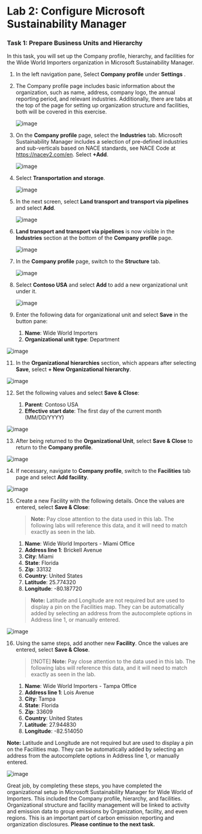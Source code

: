 # Lab 2: Configure Microsoft Sustainability Manager 


### Task 1: Prepare Business Units and Hierarchy  

In this task, you will set up the Company profile, hierarchy, and facilities for the Wide World Importers organization in Microsoft Sustainability Manager.

1. In the left navigation pane, Select **Company profile** under **Settings** .

1. The Company profile page includes basic information about the organization, such as name, address, company logo, the annual reporting period, and relevant industries. Additionally, there are tabs at the top of the page for setting up organization structure and facilities, both will be covered in this exercise.

   ![image](../media/s4.png)

1. On the **Company profile** page, select the **Industries** tab. Microsoft Sustainability Manager includes a selection of pre-defined industries and sub-verticals based on NACE standards, see NACE Code at https://nacev2.com/en. Select **+Add**.

   ![image](../media/s5.png)

1. Select **Transportation and storage**.

   ![image](../media/s6.png)

1. In the next screen, select **Land transport and transport via pipelines** and select **Add**.

   ![image](../media/s7.png)

1. **Land transport and transport via pipelines** is now visible in the **Industries** section at the bottom of the **Company profile** page.

    ![image](./Images/Lab01/image15.svg)

1. In the **Company profile** page, switch to the **Structure** tab.

   ![image](../media/s8.png)


9. Select **Contoso USA** and select **Add** to add a new organizational unit under it.

   ![image](../media/s9.png)


10. Enter the following data for organizational unit and select **Save** in the button pane:

    1. **Name**: Wide World Importers
    1. **Organizational unit type**: Department

   ![image](../media/s10.png)

11. In the **Organizational hierarchies** section, which appears after selecting **Save**, select **+ New Organizational hierarchy**.

   ![image](../media/s11.png)

12. Set the following values and select **Save & Close**:

    1. **Parent**: Contoso USA
    1. **Effective start date**: The first day of the current month (MM/DD/YYYY)

   ![image](../media/s12.png)

13. After being returned to the **Organizational Unit**, select **Save & Close** to return to the **Company profile**.

   ![image](../media/s13.png)

14. If necessary, navigate to **Company profile**, switch to the **Facilities** tab page and select **Add facility**.

   ![image](../media/s14.png)

15. Create a new Facility with the following details. Once the values are entered, select **Save & Close**:

    >**Note:** Pay close attention to the data used in this lab. The following labs will reference this data, and it will need to match exactly as seen in the lab.

    1. **Name**: Wide World Importers - Miami Office
    1. **Address line 1**: Brickell Avenue
    1. **City**: Miami
    1. **State**: Florida
    1. **Zip**: 33132
    1. **Country**: United States
    1. **Latitude**: 25.774320
    1. **Longitude**: -80.187720

    >**Note:** Latitude and Longitude are not required but are used to display a pin on the Facilities map. They can be automatically added by selecting an address from the autocomplete options in Address line 1, or manually entered.

   ![image](../media/s15.png)

16. Using the same steps, add another new **Facility**. Once the values are entered, select **Save & Close**.

    >[!NOTE] **Note:** Pay close attention to the data used in this lab. The following labs will reference this data, and it will need to match exactly as seen in the lab.

    1. **Name**: Wide World Importers - Tampa Office
    1. **Address line 1**: Lois Avenue
    1. **City**: Tampa
    1. **State**: Florida
    1. **Zip**: 33609
    1. **Country**: United States
    1. **Latitude**: 27.944830
    1. **Longitude**: -82.514050


**Note:** Latitude and Longitude are not required but are used to display a pin on the Facilities map. They can be automatically added by selecting an address from the autocomplete options in Address line 1, or manually entered.

   ![image](../media/s16.png)


Great job, by completing these steps, you have completed the organizational setup in Microsoft Sustainability Manager for Wide World of Importers. This included the Company profile, hierarchy, and facilities. Organizational structure and facility management will be linked to activity and emission data to group emissions by Organization, facility, and even regions. This is an important part of carbon emission reporting and organization disclosures. **Please continue to the next task.**




